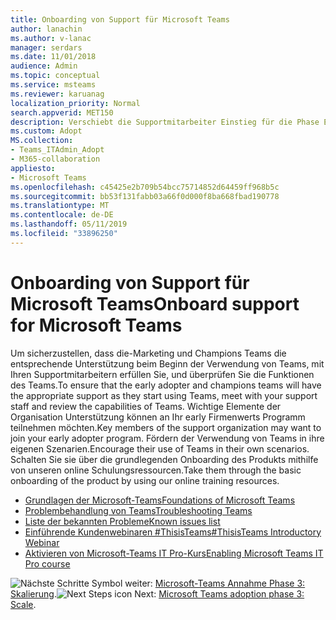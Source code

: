 ```yaml
---
title: Onboarding von Support für Microsoft Teams
author: lanachin
ms.author: v-lanac
manager: serdars
ms.date: 11/01/2018
audience: Admin
ms.topic: conceptual
ms.service: msteams
ms.reviewer: karuanag
localization_priority: Normal
search.appverid: MET150
description: Verschiebt die Supportmitarbeiter Einstieg für die Phase Experiments Ihrer Annahme Teams.
ms.custom: Adopt
MS.collection:
- Teams_ITAdmin_Adopt
- M365-collaboration
appliesto:
- Microsoft Teams
ms.openlocfilehash: c45425e2b709b54bcc75714852d64459ff968b5c
ms.sourcegitcommit: bb53f131fabb03a66f0d000f8ba668fbad190778
ms.translationtype: MT
ms.contentlocale: de-DE
ms.lasthandoff: 05/11/2019
ms.locfileid: "33896250"
---
```

# <a name="onboard-support-for-microsoft-teams"></a><span data-ttu-id="feca4-103">Onboarding von Support für Microsoft Teams</span><span class="sxs-lookup"><span data-stu-id="feca4-103">Onboard support for Microsoft Teams</span></span>

<span data-ttu-id="feca4-104">Um sicherzustellen, dass die-Marketing und Champions Teams die entsprechende Unterstützung beim Beginn der Verwendung von Teams, mit Ihren Supportmitarbeitern erfüllen Sie, und überprüfen Sie die Funktionen des Teams.</span><span class="sxs-lookup"><span data-stu-id="feca4-104">To ensure that the early adopter and champions teams will have the appropriate support as they start using Teams, meet with your support staff and review the capabilities of Teams.</span></span> <span data-ttu-id="feca4-105">Wichtige Elemente der Organisation Unterstützung können an Ihr early Firmenwerts Programm teilnehmen möchten.</span><span class="sxs-lookup"><span data-stu-id="feca4-105">Key members of the support organization may want to join your early adopter program.</span></span> <span data-ttu-id="feca4-106">Fördern der Verwendung von Teams in ihre eigenen Szenarien.</span><span class="sxs-lookup"><span data-stu-id="feca4-106">Encourage their use of Teams in their own scenarios.</span></span> <span data-ttu-id="feca4-107">Schalten Sie sie über die grundlegenden Onboarding des Produkts mithilfe von unseren online Schulungsressourcen.</span><span class="sxs-lookup"><span data-stu-id="feca4-107">Take them through the basic onboarding of the product by using our online training resources.</span></span>  

- [<span data-ttu-id="feca4-108">Grundlagen der Microsoft-Teams</span><span class="sxs-lookup"><span data-stu-id="feca4-108">Foundations of Microsoft Teams</span></span>](https://youtu.be/xJBvJTDiQqg)
- [<span data-ttu-id="feca4-109">Problembehandlung von Teams</span><span class="sxs-lookup"><span data-stu-id="feca4-109">Troubleshooting Teams</span></span>](https://youtu.be/0KNh9KNpXcA)
- [<span data-ttu-id="feca4-110">Liste der bekannten Probleme</span><span class="sxs-lookup"><span data-stu-id="feca4-110">Known issues list</span></span>](https://aka.ms/TeamsKnownIssues)
- [<span data-ttu-id="feca4-111">Einführende Kundenwebinaren #ThisisTeams</span><span class="sxs-lookup"><span data-stu-id="feca4-111">#ThisisTeams Introductory Webinar</span></span>](https://microsoftteams.eventbuilder.com/This%20is%20Teams) 
- [<span data-ttu-id="feca4-112">Aktivieren von Microsoft-Teams IT Pro-Kurs</span><span class="sxs-lookup"><span data-stu-id="feca4-112">Enabling Microsoft Teams IT Pro course</span></span>](https://www.edx.org/course/enabling-teamwork-microsoft-teams-1)

<span data-ttu-id="feca4-113">![Nächste Schritte Symbol](media/teams-adoption-next-icon.png) weiter: [Microsoft-Teams Annahme Phase 3: Skalierung](teams-adoption-phase3-enable.md).</span><span class="sxs-lookup"><span data-stu-id="feca4-113">![Next Steps icon](media/teams-adoption-next-icon.png) Next: [Microsoft Teams adoption phase 3: Scale](teams-adoption-phase3-enable.md).</span></span>
